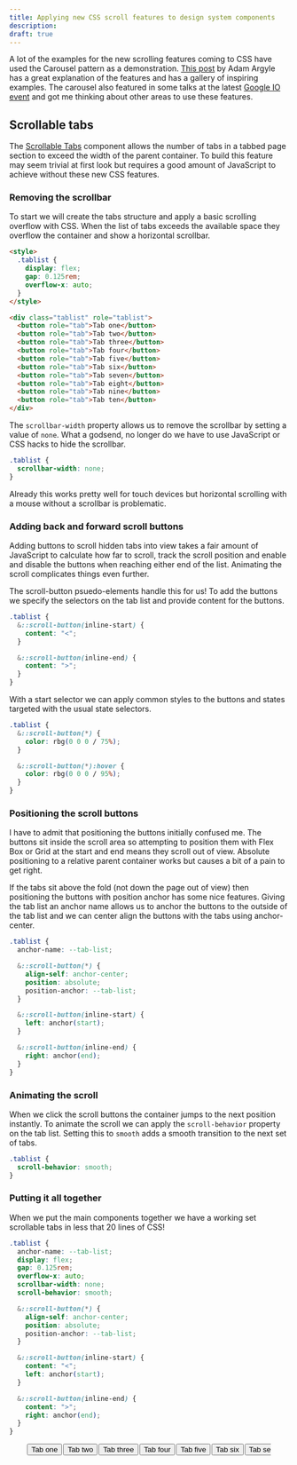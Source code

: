 ```yaml
---
title: Applying new CSS scroll features to design system components
description:
draft: true
---
```


A lot of the examples for the new scrolling features coming to CSS have used the
Carousel pattern as a demonstration. [This post][carousel-article] by Adam
Argyle has a great explanation of the features and has a gallery of inspiring
examples. The carousel also featured in some talks at the latest [Google IO
event][google-io] and got me thinking about other areas to use these features.

## Scrollable tabs

The [Scrollable Tabs][scrollable-tabs] component allows the number of tabs in a
tabbed page section to exceed the width of the parent container. To build this
feature may seem trivial at first look but requires a good amount of JavaScript
to achieve without these new CSS features.

### Removing the scrollbar

To start we will create the tabs structure and apply a basic scrolling overflow
with CSS. When the list of tabs exceeds the available space they overflow the
container and show a horizontal scrollbar.

```html
<style>
  .tablist {
    display: flex;
    gap: 0.125rem;
    overflow-x: auto;
  }
</style>

<div class="tablist" role="tablist">
  <button role="tab">Tab one</button>
  <button role="tab">Tab two</button>
  <button role="tab">Tab three</button>
  <button role="tab">Tab four</button>
  <button role="tab">Tab five</button>
  <button role="tab">Tab six</button>
  <button role="tab">Tab seven</button>
  <button role="tab">Tab eight</button>
  <button role="tab">Tab nine</button>
  <button role="tab">Tab ten</button>
</div>
```

The `scrollbar-width` property allows us to remove the scrollbar by setting a
value of `none`. What a godsend, no longer do we have to use JavaScript or CSS
hacks to hide the scrollbar.

```css
.tablist {
  scrollbar-width: none;
}
```

Already this works pretty well for touch devices but horizontal scrolling with a
mouse without a scrollbar is problematic.

### Adding back and forward scroll buttons

Adding buttons to scroll hidden tabs into view takes a fair amount of JavaScript
to calculate how far to scroll, track the scroll position and enable and disable
the buttons when reaching either end of the list. Animating the scroll
complicates things even further.

The scroll-button psuedo-elements handle this for us! To add the buttons we
specify the selectors on the tab list and provide content for the buttons.

```css
.tablist {
  &::scroll-button(inline-start) {
    content: "<";
  }

  &::scroll-button(inline-end) {
    content: ">";
  }
}
```

With a start selector we can apply common styles to the buttons and states
targeted with the usual state selectors.

```css
.tablist {
  &::scroll-button(*) {
    color: rbg(0 0 0 / 75%);
  }

  &::scroll-button(*):hover {
    color: rbg(0 0 0 / 95%);
  }
}
```

### Positioning the scroll buttons

I have to admit that positioning the buttons initially confused me. The buttons
sit inside the scroll area so attempting to position them with Flex Box or Grid
at the start and end means they scroll out of view. Absolute positioning to a
relative parent container works but causes a bit of a pain to get right.

If the tabs sit above the fold (not down the page out of view) then positioning
the buttons with position anchor has some nice features. Giving the tab list an
anchor name allows us to anchor the buttons to the outside of the tab list and
we can center align the buttons with the tabs using anchor-center.

```css
.tablist {
  anchor-name: --tab-list;

  &::scroll-button(*) {
    align-self: anchor-center;
    position: absolute;
    position-anchor: --tab-list;
  }

  &::scroll-button(inline-start) {
    left: anchor(start);
  }

  &::scroll-button(inline-end) {
    right: anchor(end);
  }
}
```

### Animating the scroll

When we click the scroll buttons the container jumps to the next position
instantly. To animate the scroll we can apply the `scroll-behavior` property on
the tab list. Setting this to `smooth` adds a smooth transition to the next set
of tabs.

```css
.tablist {
  scroll-behavior: smooth;
}
```

### Putting it all together

When we put the main components together we have a working set scrollable tabs
in less that 20 lines of CSS!

```css
.tablist {
  anchor-name: --tab-list;
  display: flex;
  gap: 0.125rem;
  overflow-x: auto;
  scrollbar-width: none;
  scroll-behavior: smooth;

  &::scroll-button(*) {
    align-self: anchor-center;
    position: absolute;
    position-anchor: --tab-list;
  }

  &::scroll-button(inline-start) {
    content: "<";
    left: anchor(start);
  }

  &::scroll-button(inline-end) {
    content: ">";
    right: anchor(end);
  }
}
```

<style>
.tablist-wrapper {
  margin: 0 auto 3rem;
  max-width: 600px;
  padding: 0 2rem;
  position: relative;
}

.tablist {
  display: flex;
  gap: 0.125rem;
  overflow-x: auto;
  scrollbar-width: none;
  scroll-behavior: smooth;

  &::scroll-button(*) {
    background: red;
    color: white;
    position: absolute;
    top: 0;
  }

  &::scroll-button(inline-start) {
    content: "<";
    left: 0;
  }

  &::scroll-button(inline-end) {
    content: ">";
    right: 0;
  }
}

.tab {
  white-space: nowrap;
}
</style>

<div class="tablist-wrapper">
  <div class="tablist" role="tablist">
    <button class="tab" role="tab">Tab one</button>
    <button class="tab" role="tab">Tab two</button>
    <button class="tab" role="tab">Tab three</button>
    <button class="tab" role="tab">Tab four</button>
    <button class="tab" role="tab">Tab five</button>
    <button class="tab" role="tab">Tab six</button>
    <button class="tab" role="tab">Tab seven</button>
    <button class="tab" role="tab">Tab eight</button>
    <button class="tab" role="tab">Tab nine</button>
    <button class="tab" role="tab">Tab ten</button>
    <button class="tab" role="tab">Tab eleven</button>
    <button class="tab" role="tab">Tab twelve</button>
    <button class="tab" role="tab">Tab thirteen</button>
    <button class="tab" role="tab">Tab fourteen</button>
    <button class="tab" role="tab">Tab fifteen</button>
    <button class="tab" role="tab">Tab sixteen</button>
    <button class="tab" role="tab">Tab seventeen</button>
    <button class="tab" role="tab">Tab eighteen</button>
    <button class="tab" role="tab">Tab nineteen</button>
    <button class="tab" role="tab">Tab twenty</button>
  </div>
</div>

[carousel-article]: https://developer.chrome.com/blog/carousels-with-css
[google-io]: https://youtu.be/GSVe6zguiao?si=15-ZnNVwETe4gkra&t=20
[scrollable-tabs]: https://youtu.be/GSVe6zguiao?si=15-ZnNVwETe4gkra&t=20

